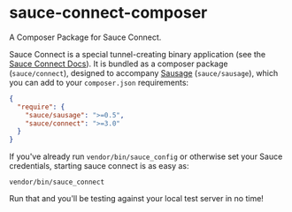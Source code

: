 sauce-connect-composer
======================

A Composer Package for Sauce Connect.

Sauce Connect is a special tunnel-creating binary application (see the [Sauce
Connect Docs](http://saucelabs.com/docs/connect)). It is bundled as a
composer package (`sauce/connect`), designed to accompany
[Sausage](http://github.com/jlipps/sausage) (`sauce/sausage`), which you can 
add to your `composer.json` requirements:

```json
{
  "require": {
    "sauce/sausage": ">=0.5",
    "sauce/connect": ">=3.0"
  }
}
```

If you've already run `vendor/bin/sauce_config` or otherwise set your Sauce 
credentials, starting sauce connect is as easy as:

    vendor/bin/sauce_connect

Run that and you'll be testing against your local test server in no time!
